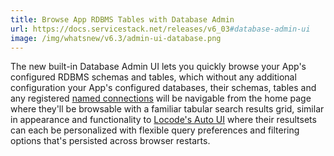 ```yaml
---
title: Browse App RDBMS Tables with Database Admin
url: https://docs.servicestack.net/releases/v6_03#database-admin-ui
image: /img/whatsnew/v6.3/admin-ui-database.png
---
```


The new built-in Database Admin UI lets you quickly browse your App's configured RDBMS schemas and tables, which without any additional configuration your App's configured databases, their schemas, tables and any registered [named connections](https://docs.servicestack.net/ormlite/getting-started#multiple-database-connections) will be navigable from the home page where they'll be browsable with a familiar tabular search results grid, similar in appearance and functionality to [Locode's Auto UI](/locode) where their resultsets can each be personalized with flexible query preferences and filtering options that's persisted across browser restarts.
